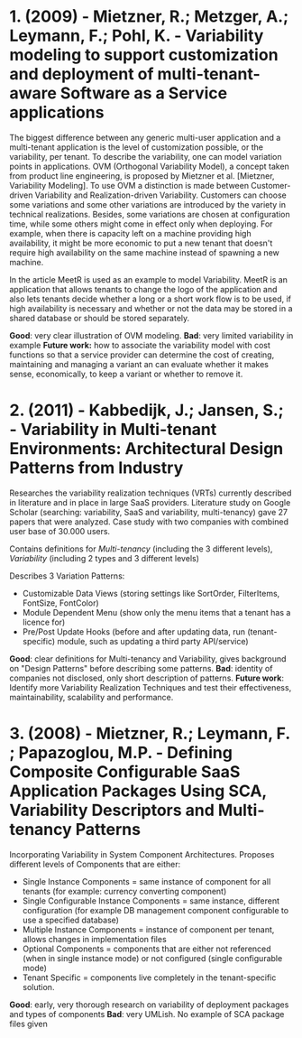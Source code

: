 # 1. (2009) - Mietzner, R.; Metzger, A.; Leymann, F.; Pohl, K. - Variability modeling to support customization and deployment of multi-tenant-aware Software as a Service applications

The biggest difference between any generic multi-user application and a multi-tenant application is the level of customization possible, or the variability, per tenant. To describe the variability, one can model variation points in applications. OVM (Orthogonal Variability Model), a concept taken from product line engineering, is proposed by Mietzner et al. [Mietzner, Variability Modeling]. To use OVM a distinction is made between Customer-driven Variability and Realization-driven Variability. Customers can choose some variations and some other variations are introduced by the variety in technical realizations. Besides, some variations are chosen at configuration time, while some others might come in effect only when deploying. For example, when there is capacity left on a machine providing high availability, it might be more economic to put a new tenant that doesn't require high availability on the same machine instead of spawning a new machine.

In the article MeetR is used as an example to model Variability. MeetR is an application that allows tenants to change the logo of the application and also lets tenants decide whether a long or a short work flow is to be used, if high availability is necessary and whether or not the data may be stored in a shared database or should be stored separately.

**Good**: very clear illustration of OVM modeling.
**Bad**: very limited variability in example
**Future work:** how to associate the variability model with cost functions so that a service provider can determine the cost of creating, maintaining and managing a variant an can evaluate whether it makes sense, economically, to keep a variant or whether to remove it.

# 2. (2011) - Kabbedijk, J.; Jansen, S.; - Variability in Multi-tenant Environments: Architectural Design Patterns from Industry

Researches the variability realization techniques (VRTs) currently described
in literature and in place in large SaaS providers. Literature study on Google Scholar (searching: variability, SaaS and variability, multi-tenancy) gave 27 papers that were analyzed. Case study with two companies with combined user base of 30.000 users.

Contains definitions for *Multi-tenancy* (including the 3 different levels), *Variability* (including 2 types and 3 different levels) 

Describes 3 Variation Patterns:
- Customizable Data Views (storing settings like SortOrder, FilterItems, FontSize, FontColor)
- Module Dependent Menu (show only the menu items that a tenant has a licence for)
- Pre/Post Update Hooks (before and after updating data, run (tenant-specific) module, such as updating a third party API/service)

**Good**: clear definitions for Multi-tenancy and Variability, gives background on "Design Patterns" before describing some patterns.
**Bad**: identity of companies not disclosed, only short description of patterns.
**Future work**: Identify more Variability Realization Techniques and test their effectiveness, maintainability, scalability and performance.

# 3. (2008) - Mietzner, R.; Leymann, F. ; Papazoglou, M.P. - Defining Composite Configurable SaaS Application Packages Using SCA, Variability Descriptors and Multi-tenancy Patterns

Incorporating Variability in System Component Architectures. Proposes different levels of Components that are either:

- Single Instance Components = same instance of component for all tenants (for example: currency converting component)
- Single Configurable Instance Components = same instance, different configuration (for example DB management component configurable to use a specified database)
- Multiple Instance Components = instance of component per tenant, allows changes in implementation files
- Optional Components = components that are either not referenced (when in single instance mode) or not configured (single configurable mode)
- Tenant Specific = components live completely in the tenant-specific solution.

**Good**: early, very thorough research on variability of deployment packages and types of components
**Bad**: very UMLish. No example of SCA package files given

